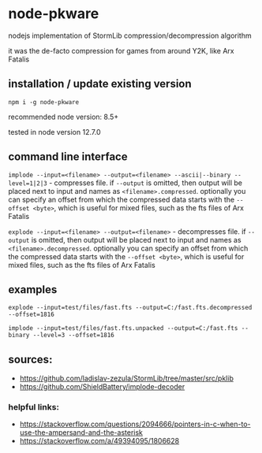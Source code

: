 # node-pkware

nodejs implementation of StormLib compression/decompression algorithm

it was the de-facto compression for games from around Y2K, like Arx Fatalis

## installation / update existing version

`npm i -g node-pkware`

recommended node version: 8.5+

tested in node version 12.7.0

## command line interface

`implode --input=<filename> --output=<filename> --ascii|--binary --level=1|2|3` - compresses file.
if `--output` is omitted, then output will be placed next to input and names as `<filename>.compressed`.
optionally you can specify an offset from which the compressed data starts with the `--offset <byte>`,
which is useful for mixed files, such as the fts files of Arx Fatalis

`explode --input=<filename> --output=<filename>` - decompresses file. if `--output` is omitted, then
output will be placed next to input and names as `<filename>.decompressed`. optionally you can
specify an offset from which the compressed data starts with the `--offset <byte>`, which is useful
for mixed files, such as the fts files of Arx Fatalis

## examples

`explode --input=test/files/fast.fts --output=C:/fast.fts.decompressed --offset=1816`

`implode --input=test/files/fast.fts.unpacked --output=C:/fast.fts --binary --level=3 --offset=1816`

## sources:

* https://github.com/ladislav-zezula/StormLib/tree/master/src/pklib
* https://github.com/ShieldBattery/implode-decoder

### helpful links:

* https://stackoverflow.com/questions/2094666/pointers-in-c-when-to-use-the-ampersand-and-the-asterisk
* https://stackoverflow.com/a/49394095/1806628
